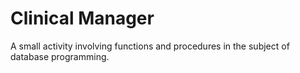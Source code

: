 # Clinical Manager
 A small activity involving functions and procedures in the subject of database programming.
